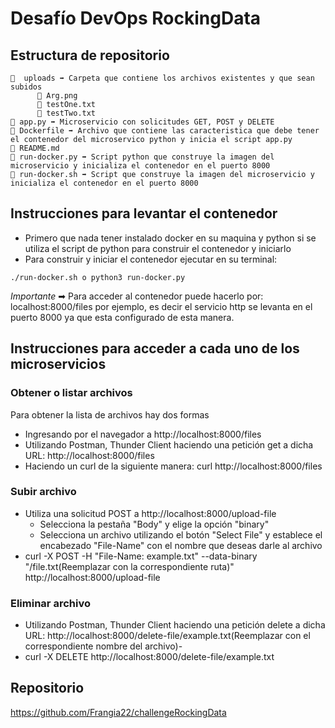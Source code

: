 # Desafío DevOps RockingData

## Estructura de repositorio
```
📂  uploads ➡ Carpeta que contiene los archivos existentes y que sean subidos
      📄 Arg.png
      📄 testOne.txt
      📄 testTwo.txt
📄 app.py ➡ Microservicio con solicitudes GET, POST y DELETE
📄 Dockerfile ➡ Archivo que contiene las caracteristica que debe tener el contenedor del microservico python y inicia el script app.py
📄 README.md
📄 run-docker.py ➡ Script python que construye la imagen del microservicio y inicializa el contenedor en el puerto 8000
📄 run-docker.sh ➡ Script que construye la imagen del microservicio y inicializa el contenedor en el puerto 8000 
```

## Instrucciones para levantar el contenedor
- Primero que nada tener instalado docker en su maquina y python si se utiliza el script de python para construir el contenedor y iniciarlo
- Para construir y iniciar el contenedor ejecutar en su terminal: 
```
./run-docker.sh o python3 run-docker.py
```
*Importante* ➡ Para acceder al contenedor puede hacerlo por: localhost:8000/files por ejemplo, es decir el servicio http se levanta en el puerto 8000 ya que esta configurado de esta manera.

## Instrucciones para acceder a cada uno de los microservicios

### Obtener o listar archivos
Para obtener la lista de archivos hay dos formas
- Ingresando por el navegador a http://localhost:8000/files
- Utilizando Postman, Thunder Client haciendo una petición get a dicha URL: http://localhost:8000/files
- Haciendo un curl de la siguiente manera: curl http://localhost:8000/files

### Subir archivo
- Utiliza una solicitud POST a http://localhost:8000/upload-file
    - Selecciona la pestaña "Body" y elige la opción "binary"
    - Selecciona un archivo utilizando el botón "Select File" y establece el encabezado "File-Name" con el nombre que deseas darle al archivo
- curl -X POST -H "File-Name: example.txt" --data-binary "/file.txt(Reemplazar con la correspondiente ruta)" http://localhost:8000/upload-file

### Eliminar archivo
- Utilizando Postman, Thunder Client haciendo una petición delete a dicha URL: http://localhost:8000/delete-file/example.txt(Reemplazar con el correspondiente nombre del archivo)-
- curl -X DELETE http://localhost:8000/delete-file/example.txt

## Repositorio

https://github.com/Frangia22/challengeRockingData